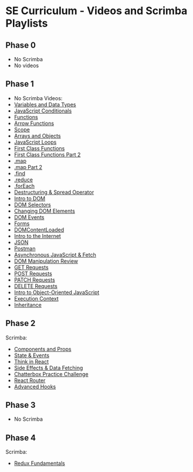# SE Curriculum - Videos and Scrimba Playlists

## Phase 0

- No Scrimba
- No videos

## Phase 1

- No Scrimba
Videos:
- [Variables and Data Types](https://learning.flatironschool.com/courses/3297/modules/items/270713)
- [JavaScript Conditionals](https://learning.flatironschool.com/courses/3297/modules/items/270711)
- [Functions](https://learning.flatironschool.com/courses/3297/modules/items/270710)
- [Arrow Functions](https://learning.flatironschool.com/courses/3297/modules/items/270714)
- [Scope](https://learning.flatironschool.com/courses/3297/modules/items/270715)
- [Arrays and Objects](https://learning.flatironschool.com/courses/3297/modules/items/270716)
- [JavaScript Loops](https://learning.flatironschool.com/courses/3297/modules/items/270712)
- [First Class Functions](https://learning.flatironschool.com/courses/3297/modules/items/270722)
- [First Class Functions Part 2](https://learning.flatironschool.com/courses/3297/modules/items/270723)
- [.map](https://learning.flatironschool.com/courses/3297/modules/items/270719)
- [.map Part 2](https://learning.flatironschool.com/courses/3297/modules/items/270720)
- [.find](https://learning.flatironschool.com/courses/3297/modules/items/270717)
- [.reduce](https://learning.flatironschool.com/courses/3297/modules/items/270721)
- [.forEach](https://learning.flatironschool.com/courses/3297/modules/items/270718)
- [Destructuring & Spread Operator](https://learning.flatironschool.com/courses/3297/modules/items/270724)
- [Intro to DOM](https://learning.flatironschool.com/courses/3297/modules/items/270727)
- [DOM Selectors](https://learning.flatironschool.com/courses/3297/modules/items/270726)
- [Changing DOM Elements](https://learning.flatironschool.com/courses/3297/modules/items/270725)
- [DOM Events](https://learning.flatironschool.com/courses/3297/modules/items/270737)
- [Forms](https://learning.flatironschool.com/courses/3297/modules/items/270739)
- [DOMContentLoaded](https://learning.flatironschool.com/courses/3297/modules/items/270738)
- [Intro to the Internet](https://learning.flatironschool.com/courses/3297/modules/items/270745)
- [JSON](https://learning.flatironschool.com/courses/3297/modules/items/270746)
- [Postman](https://learning.flatironschool.com/courses/3297/modules/items/270749)
- [Asynchronous JavaScript & Fetch](https://learning.flatironschool.com/courses/3297/modules/items/270741)
- [DOM Manipulation Review](https://learning.flatironschool.com/courses/3297/modules/items/270743)
- [GET Requests](https://learning.flatironschool.com/courses/3297/modules/items/270744)
- [POST Requests](https://learning.flatironschool.com/courses/3297/modules/items/270748)
- [PATCH Requests](https://learning.flatironschool.com/courses/3297/modules/items/270747)
- [DELETE Requests](https://learning.flatironschool.com/courses/3297/modules/items/270742)
- [Intro to Object-Oriented JavaScript](https://learning.flatironschool.com/courses/3297/modules/items/270757)
- [Execution Context](https://learning.flatironschool.com/courses/3297/modules/items/270756)
- [Inheritance](https://learning.flatironschool.com/courses/3297/modules/items/270758)

## Phase 2

Scrimba:
- [Components and Props](https://learning.flatironschool.com/courses/3264/modules/items/225403)
- [State & Events](https://learning.flatironschool.com/courses/3264/modules/items/225404)
- [Think in React](https://learning.flatironschool.com/courses/3264/modules/items/225405)
- [Side Effects & Data Fetching](https://learning.flatironschool.com/courses/3264/modules/items/225406)
- [Chatterbox Practice Challenge](https://learning.flatironschool.com/courses/3264/modules/items/225406)
- [React Router](https://learning.flatironschool.com/courses/3264/modules/items/225409)
- [Advanced Hooks](https://learning.flatironschool.com/courses/3264/modules/items/225410)

## Phase 3

- No Scrimba

## Phase 4

Scrimba:
- [Redux Fundamentals](https://learning.flatironschool.com/courses/4182/modules/items/262195)
